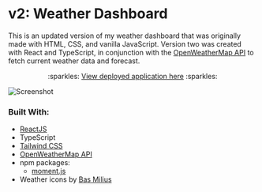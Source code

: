 # v2: Weather Dashboard
This is an updated version of my weather dashboard that was originally made with HTML, CSS, and vanilla JavaScript. Version two was created with React and TypeScript, in conjunction with the [OpenWeatherMap API](https://openweathermap.org/) to fetch current weather data and forecast.

<p align="center">:sparkles: <a href="https://creative-gaufre-7a5162.netlify.app/">View deployed application here</a> :sparkles:</p>

![Screenshot](/../main/src/assets/screenshot.png)

### Built With:
- [ReactJS](https://reactjs.org/)
- TypeScript
- [Tailwind CSS](https://tailwindcss.com/)
- [OpenWeatherMap API](https://openweathermap.org/)
- npm packages:
    - [moment.js](https://momentjs.com/)
- Weather icons by [Bas Milius](https://github.com/basmilius/weather-icons)
